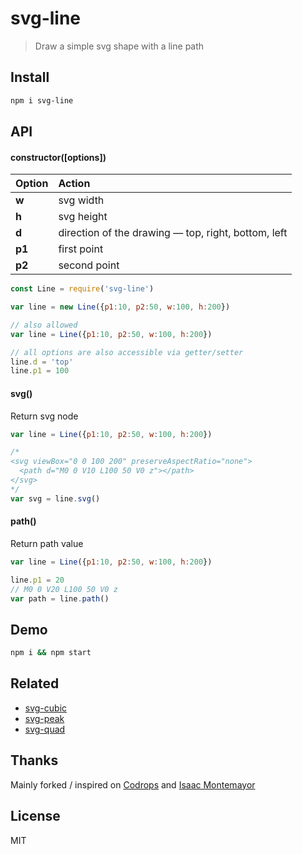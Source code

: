 # svg-line

> Draw a simple svg shape with a line path

## Install

```bash
npm i svg-line
```

## API

#### constructor([options])

| Option | Action |
| :------ | :------- |
| **w** | svg width |
| **h** | svg height |
| **d** | direction of the drawing &mdash; top, right, bottom, left |
| **p1** | first point |
| **p2** | second point |

```js
const Line = require('svg-line')

var line = new Line({p1:10, p2:50, w:100, h:200})

// also allowed
var line = Line({p1:10, p2:50, w:100, h:200})

// all options are also accessible via getter/setter
line.d = 'top'
line.p1 = 100
```

#### svg()

Return svg node

```js
var line = Line({p1:10, p2:50, w:100, h:200})

/*
<svg viewBox="0 0 100 200" preserveAspectRatio="none">
  <path d="M0 0 V10 L100 50 V0 z"></path>
</svg>
*/
var svg = line.svg()
```

#### path()

Return path value

```js
var line = Line({p1:10, p2:50, w:100, h:200})

line.p1 = 20
// M0 0 V20 L100 50 V0 z
var path = line.path()
```

## Demo

```bash
npm i && npm start
```

## Related

- <a href="https://github.com/jeromedecoster/svg-cubic" target="_blank">svg-cubic</a>
- <a href="https://github.com/jeromedecoster/svg-peak" target="_blank">svg-peak</a>
- <a href="https://github.com/jeromedecoster/svg-quad" target="_blank">svg-quad</a>

## Thanks

Mainly forked / inspired on <a href="http://tympanus.net/codrops/2014/01/07/shape-hover-effect-with-svg" target="_blank">Codrops</a> and <a href="http://cargocollective.com/isaac317" target="_blank">Isaac Montemayor</a>

## License

MIT
